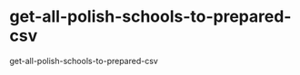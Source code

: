 get-all-polish-schools-to-prepared-csv
======================================

get-all-polish-schools-to-prepared-csv
